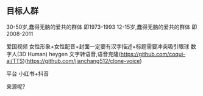## 目标人群
30-50岁,蠢得无脑的爱共的群体 即1973-1993
12-15岁,蠢得无脑的爱共的群体 即2008-2011

爱国视频
女性形象+女性配音+封面一定要有汉字描述+标题需要冲突吸引眼球
数字人(3D Human) heygen
文字转语音,语音克隆(https://github.com/coqui-ai/TTS)(https://github.com/jianchang512/clone-voice)


平台
小红书+抖音

来源呢?
